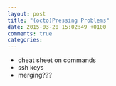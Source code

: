 ```yaml
---
layout: post
title: "(octo)Pressing Problems"
date: 2015-03-20 15:02:49 +0100
comments: true
categories: 
---
```

- cheat sheet on commands
- ssh keys
- merging??? 